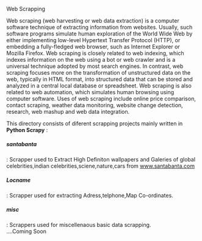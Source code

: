 Web Scrapping  

Web scraping (web harvesting or web data extraction) is a computer software technique of extracting information from websites. Usually, such software programs simulate human exploration of the World Wide Web by either implementing low-level Hypertext Transfer Protocol (HTTP), or embedding a fully-fledged web browser, such as Internet Explorer or Mozilla Firefox.
Web scraping is closely related to web indexing, which indexes information on the web using a bot or web crawler and is a universal technique adopted by most search engines. In contrast, web scraping focuses more on the transformation of unstructured data on the web, typically in HTML format, into structured data that can be stored and analyzed in a central local database or spreadsheet. Web scraping is also related to web automation, which simulates human browsing using computer software. Uses of web scraping include online price comparison, contact scraping, weather data monitoring, website change detection, research, web mashup and web data integration.

This directory consists of diferent scrapping projects mainly written in **Python Scrapy** :  
**<h5>santabanta</h5>**: Scrapper used to  Extract High Definiton wallpapers and Galeries  of global celebrities,indian celebrities,sciene,nature,cars from www.santabanta.com 
**<h5>Locname</h5>**:  Scrapper used for extracting Adress,telphone,Map Co-ordinates. 
**<h5>misc</h5>**:  Scrappers used for  miscellenaous basic data scrapping.    
....Coming Soon 

